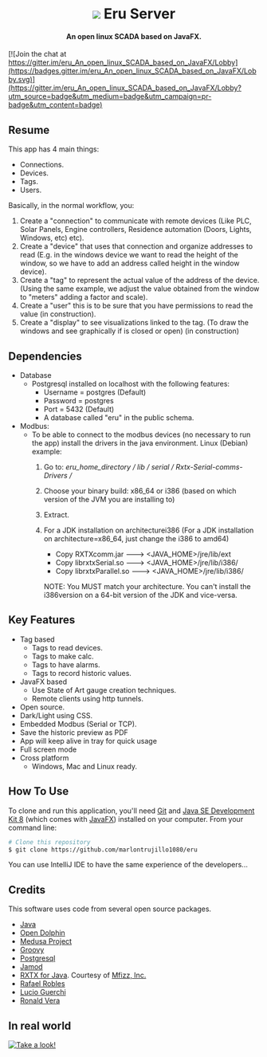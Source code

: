 <h1 align="center">
  <img src="https://raw.githubusercontent.com/marlontrujillo1080/eru/master/lib/graphic-design/project-icon.pnghttps://raw.githubusercontent.com/marlontrujillo1080/eru/master/lib/graphic-design/project-icon.png" />
  Eru Server
  <br>
</h1>

<h4 align="center">An open linux SCADA based on JavaFX.</h4>

[![Join the chat at https://gitter.im/eru_An_open_linux_SCADA_based_on_JavaFX/Lobby](https://badges.gitter.im/eru_An_open_linux_SCADA_based_on_JavaFX/Lobby.svg)](https://gitter.im/eru_An_open_linux_SCADA_based_on_JavaFX/Lobby?utm_source=badge&utm_medium=badge&utm_campaign=pr-badge&utm_content=badge)
  
## Resume
  This app has 4 main things:
  - Connections.
  - Devices.
  - Tags.
  - Users.

  Basically, in the normal workflow, you:
  1) Create a "connection" to communicate with remote devices (Like PLC, Solar Panels, Engine controllers, Residence automation (Doors, Lights, Windows, etc) etc).
  2) Create a "device" that uses that connection and organize addresses to read (E.g. in the windows device we want to read  the height of the window, so we have to add an address called height in the window device).
  3) Create a "tag" to represent the actual value of the address of the device. (Using the same example, we adjust the value obtained from the window to "meters" adding a factor and scale).
  4) Create a "user" this is to be sure that you have permissions to read the value (in construction).
  5) Create a "display" to see visualizations linked to the tag. (To draw the windows and see graphically if is closed or open) (in construction)

## Dependencies
  * Database
    - Postgresql installed on localhost with the following features:
      - Username = postgres (Default)
      - Password = postgres
      - Port     = 5432 (Default)
      - A database called "eru" in the public schema.
  * Modbus:
    - To be able to connect to the modbus devices (no necessary to run the app) install the drivers in the java environment. Linux (Debian) example:
      1) Go to: _eru_home_directory / lib / serial / Rxtx-Serial-comms-Drivers /_
      2) Choose your binary build: x86_64 or i386 (based on which version of the JVM you are installing to)
      3) Extract.
      4) For a JDK installation on architecturei386 (For a JDK installation on architecture=x86_64, just change the i386 to amd64)
         * Copy RXTXcomm.jar        ---> <JAVA_HOME>/jre/lib/ext
         * Copy librxtxSerial.so    ---> <JAVA_HOME>/jre/lib/i386/
         * Copy librxtxParallel.so  ---> <JAVA_HOME>/jre/lib/i386/
         
         NOTE: You MUST match your architecture.  You can't install the i386version on a 64-bit version of the JDK and vice-versa.

## Key Features

* Tag based
  - Tags to read devices.
  - Tags to make calc.
  - Tags to have alarms.
  - Tags to record historic values.
* JavaFX based
  - Use State of Art gauge creation techniques.
  - Remote clients using http tunnels.
* Open source.
* Dark/Light using CSS.
* Embedded Modbus (Serial or TCP).
* Save the historic preview as PDF
* App will keep alive in tray for quick usage
* Full screen mode
* Cross platform
  - Windows, Mac and Linux ready.
  
## How To Use

To clone and run this application, you'll need [Git](https://git-scm.com) and [Java SE Development Kit 8](http://www.oracle.com/technetwork/java/javase/downloads/jdk8-downloads-2133151.html) (which comes with [JavaFX](http://docs.oracle.com/javase/8/javase-clienttechnologies.htm)) installed on your computer. From your command line:

```bash
# Clone this repository
$ git clone https://github.com/marlontrujillo1080/eru
```
You can use IntelliJ IDE to have the same experience of the developers...

## Credits

This software uses code from several open source packages.

- [Java](http://www.oracle.com/technetwork/java/javase/downloads/jdk8-downloads-2133151.html)
- [Open Dolphin](http://open-dolphin.org/dolphin_website/Home.html)
- [Medusa Project](https://github.com/marlontrujillo1080/Medusa)
- [Groovy](http://groovy-lang.org/)
- [Postgresql](https://www.postgresql.org/)
- [Jamod](http://jamod.sourceforge.net/index.html)
- [RXTX for Java](http://mfizz.com/oss/rxtx-for-java). Courtesy of [Mfizz, Inc. ](http://mfizz.com/)  
- [Rafael Robles](https://github.com/Rafaelsk)
- [Lucio Guerchi](https://github.com/luHub)
- [Ronald Vera](https://www.linkedin.com/in/ronald-vera-2185b382/)

## In real world
[![Take a look!](https://img.youtube.com/vi/8DUAf9TrJuI/0.jpg)](https://www.youtube.com/watch?v=FHph2jrS0EU=47s)